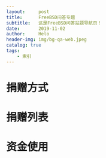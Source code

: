 ```yaml
---
layout:     post
title:      FreeBSD问答专题
subtitle:   这是FreeBSD问答站题导航页！
date:       2019-11-02
author:     Helo
header-img: img/bg-qa-web.jpeg
catalog: true
tags:
    - 索引
---
```

# 捐赠方式


# 捐赠列表


# 资金使用
